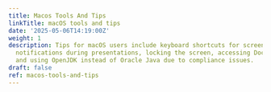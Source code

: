 ```yaml
---
title: Macos Tools And Tips
linkTitle: macOS tools and tips
date: '2025-05-06T14:19:00Z'
weight: 1
description: Tips for macOS users include keyboard shortcuts for screenshots, disabling
  notifications during presentations, locking the screen, accessing Docker Desktop,
  and using OpenJDK instead of Oracle Java due to compliance issues.
draft: false
ref: macos-tools-and-tips
---
```


